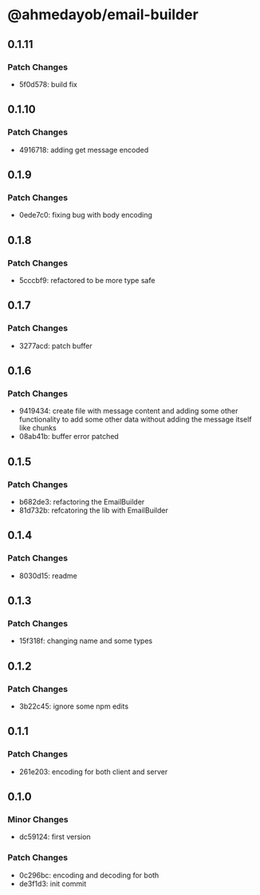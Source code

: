 # @ahmedayob/email-builder

## 0.1.11

### Patch Changes

- 5f0d578: build fix

## 0.1.10

### Patch Changes

- 4916718: adding get message encoded

## 0.1.9

### Patch Changes

- 0ede7c0: fixing bug with body encoding

## 0.1.8

### Patch Changes

- 5cccbf9: refactored to be more type safe

## 0.1.7

### Patch Changes

- 3277acd: patch buffer

## 0.1.6

### Patch Changes

- 9419434: create file with message content and adding some other functionality to add some other data without adding the message itself like chunks
- 08ab41b: buffer error patched

## 0.1.5

### Patch Changes

- b682de3: refactoring the EmailBuilder
- 81d732b: refcatoring the lib with EmailBuilder

## 0.1.4

### Patch Changes

- 8030d15: readme

## 0.1.3

### Patch Changes

- 15f318f: changing name and some types

## 0.1.2

### Patch Changes

- 3b22c45: ignore some npm edits

## 0.1.1

### Patch Changes

- 261e203: encoding for both client and server

## 0.1.0

### Minor Changes

- dc59124: first version

### Patch Changes

- 0c296bc: encoding and decoding for both
- de3f1d3: init commit
